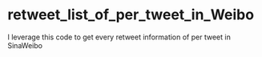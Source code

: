 # retweet_list_of_per_tweet_in_Weibo
I leverage this code to get every retweet information of per tweet in SinaWeibo
